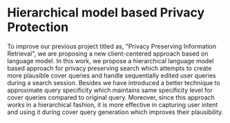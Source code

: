 # Hierarchical model based Privacy Protection

To improve our previous project titled as, "Privacy Preserving Information Retrieval", we are proposing a new client-centered approach based on language model. In this work, we propose a hierarchical language model based approach for privacy preserving search which attempts to create more plausible cover queries and handle sequentially edited user queries during a search session. Besides we have introduced a better technique to approximate query specificity which maintains same specificity level for cover queries compared to original query. Moreover, since this approach works in a hierarchical fashion, it is more effective in capturing user intent and using it during cover query generation which improves their plausibility.
